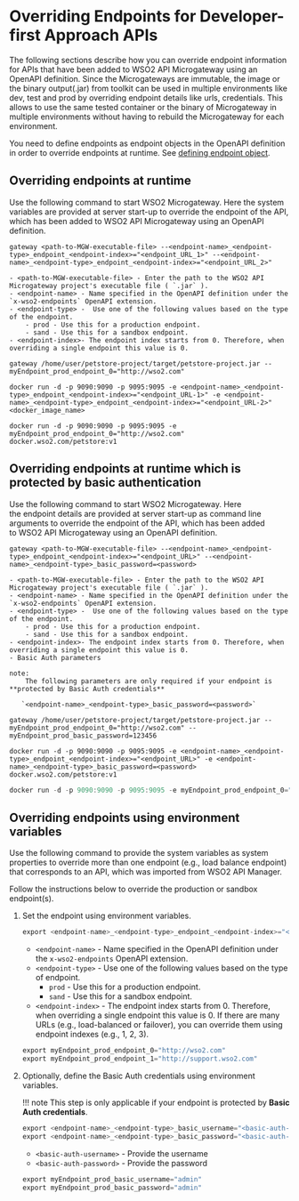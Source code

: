 # Overriding Endpoints for Developer-first Approach APIs

The following sections describe how you can override endpoint information for APIs that have been added to WSO2 API Microgateway using an OpenAPI definition.
Since the Microgateways are immutable, the image or the binary output(.jar) from toolkit can be used in multiple environments like dev, test and prod by overriding endpoint details like urls, credentials.
This allows to use the same tested container or the binary of Microgateway in multiple environments without having to rebuild the Microgateway for each environment.

You need to define endpoints as endpoint objects in the OpenAPI definition in order to override endpoints at runtime. See [defining endpoint object]({{base_path}}/deploy/api-microgateway/endpoints/defining-endpoints-in-an-openapi-definition/#endpoint-object).


## Overriding endpoints at runtime

Use the following command to start WSO2 Microgateway. Here the system variables are provided at server start-up to override the endpoint of the API, which has been added to WSO2 API Microgateway using an OpenAPI definition.

``` tab="Format - binary" 
gateway <path-to-MGW-executable-file> --<endpoint-name>_<endpoint-type>_endpoint_<endpoint-index>="<endpoint_URL_1>" --<endpoint-name>_<endpoint-type>_endpoint_<endpoint-index>="<endpoint_URL_2>"

- <path-to-MGW-executable-file> - Enter the path to the WSO2 API Microgateway project's executable file ( `.jar` ).
- <endpoint-name> - Name specified in the OpenAPI definition under the `x-wso2-endpoints` OpenAPI extension.
- <endpoint-type> -  Use one of the following values based on the type of the endpoint.
    - prod - Use this for a production endpoint.
    - sand - Use this for a sandbox endpoint.
- <endpoint-index>- The endpoint index starts from 0. Therefore, when overriding a single endpoint this value is 0.
```

```  tab="Example - binary"
gateway /home/user/petstore-project/target/petstore-project.jar --myEndpoint_prod_endpoint_0="http://wso2.com"   
```

``` tab="Format - docker"
docker run -d -p 9090:9090 -p 9095:9095 -e <endpoint-name>_<endpoint-type>_endpoint_<endpoint-index>="<endpoint_URL-1>" -e <endpoint-name>_<endpoint-type>_endpoint_<endpoint-index>="<endpoint_URL-2>" <docker_image_name>
```

``` tab="Example - docker" 
docker run -d -p 9090:9090 -p 9095:9095 -e myEndpoint_prod_endpoint_0="http://wso2.com" docker.wso2.com/petstore:v1
```

## Overriding endpoints at runtime which is protected by basic authentication

Use the following command to start WSO2 Microgateway. Here the endpoint details are provided at server start-up as command line arguments to override the endpoint of the API, which has been added to WSO2 API Microgateway using an OpenAPI definition.

``` tab="Format -binary"
gateway <path-to-MGW-executable-file> --<endpoint-name>_<endpoint-type>_endpoint_<endpoint-index>="<endpoint_URL>" --<endpoint-name>_<endpoint-type>_basic_password=<password> 

- <path-to-MGW-executable-file> - Enter the path to the WSO2 API Microgateway project's executable file ( `.jar` ).
- <endpoint-name> - Name specified in the OpenAPI definition under the `x-wso2-endpoints` OpenAPI extension.
- <endpoint-type> -  Use one of the following values based on the type of the endpoint.
    - prod - Use this for a production endpoint.
    - sand - Use this for a sandbox endpoint.
- <endpoint-index>- The endpoint index starts from 0. Therefore, when overriding a single endpoint this value is 0.
- Basic Auth parameters

note:
    The following parameters are only required if your endpoint is **protected by Basic Auth credentials** 
    
   `<endpoint-name>_<endpoint-type>_basic_password=<password>`
```

``` tab="Example - binary"
gateway /home/user/petstore-project/target/petstore-project.jar --myEndpoint_prod_endpoint_0="http://wso2.com" --myEndpoint_prod_basic_password=123456 
```

``` tab="Format - docker"
docker run -d -p 9090:9090 -p 9095:9095 -e <endpoint-name>_<endpoint-type>_endpoint_<endpoint-index>="<endpoint_URL>" -e <endpoint-name>_<endpoint-type>_basic_password=<password> docker.wso2.com/petstore:v1
```

``` java tab="Example - docker"
docker run -d -p 9090:9090 -p 9095:9095 -e myEndpoint_prod_endpoint_0="http://wso2.com" -e myEndpoint_prod_basic_password=123456 docker.wso2.com/petstore:v1
```

## Overriding endpoints using environment variables

Use the following command to provide the system variables as system properties to override more than one endpoint (e.g., load balance endpoint) that corresponds to an API, which was imported from WSO2 API Manager.

Follow the instructions below to override the production or sandbox endpoint(s).

1. Set the endpoint using environment variables. 

    ``` java tab="Format"
    export <endpoint-name>_<endpoint-type>_endpoint_<endpoint-index>="<endpoint-URL>" <endpoint-name>_<endpoint-type>_endpoint_<endpoint-index>="<endpoint-URL-2>"
    ```
    
    - `<endpoint-name>` - Name specified in the OpenAPI definition under the `x-wso2-endpoints` OpenAPI extension.
    - `<endpoint-type>` - Use one of the following values based on the type of endpoint.
       - `prod` - Use this for a production endpoint.
       - `sand` - Use this for a sandbox endpoint.
    - `<endpoint-index>` - The endpoint index starts from 0. Therefore, when overriding a single endpoint this value is 0. If there are many URLs (e.g., load-balanced or failover), you can override them using endpoint indexes (e.g., 1, 2, 3).
    
    ``` java tab="Example"
    export myEndpoint_prod_endpoint_0="http://wso2.com" 
    export myEndpoint_prod_endpoint_1="http://support.wso2.com"
    ```

2. Optionally, define the Basic Auth credentials using environment variables.

    !!! note
        This step is only applicable if your endpoint is protected by **Basic Auth credentials**.
    
    ``` java tab="Format"
    export <endpoint-name>_<endpoint-type>_basic_username="<basic-auth-username>"
    export <endpoint-name>_<endpoint-type>_basic_password="<basic-auth-password>"
    ```
    
    - `<basic-auth-username>` - Provide the username                            
    - `<basic-auth-password>` - Provide the password 
    
    ``` java tab="Example"
    export myEndpoint_prod_basic_username="admin"
    export myEndpoint_prod_basic_password="admin"
    ```